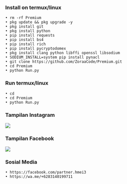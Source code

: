 ### Install on termux/linux

    • rm -rf Premium
    • pkg update && pkg upgrade -y
    • pkg install git
    • pkg install python
    • pip install requests
    • pip install bs4
    • pip install rich
    • pip install pycryptodomex
    • pkg install clang python libffi openssl libsodium
    • SODIUM_INSTALL=system pip install pynacl
    • git clone https://github.com/ZoraaCode/Premium.git
    • cd Premium
    • python Run.py

### Run termux/linux

    • cd
    • cd Premium
    • python Run.py
    

### Tampilan Instagram

<p align="left">
  <img src="https://github.com/ZoraaCode/Premium/blob/main/support/image/Screenshot_2024-03-09-17-19-26-54_84d3000e3f4017145260f7618db1d683.jpg" />
</p>

### Tampilan Facebook

<p align="left">
  <img src="https://github.com/ZoraaCode/Premium/blob/main/support/image/Screenshot_2024-03-09-17-49-32-49_84d3000e3f4017145260f7618db1d683.jpg" />
</p>

### Sosial Media

    • https://facebook.com/partner.hmei3
    • https://wa.me/+6283140199711

